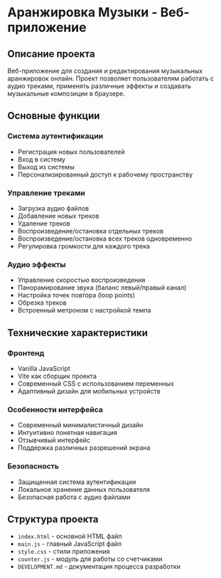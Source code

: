 # Аранжировка Музыки - Веб-приложение

## Описание проекта
Веб-приложение для создания и редактирования музыкальных аранжировок онлайн. Проект позволяет пользователям работать с аудио треками, применять различные эффекты и создавать музыкальные композиции в браузере.

## Основные функции

### Система аутентификации
- Регистрация новых пользователей
- Вход в систему
- Выход из системы
- Персонализированный доступ к рабочему пространству

### Управление треками
- Загрузка аудио файлов
- Добавление новых треков
- Удаление треков
- Воспроизведение/остановка отдельных треков
- Воспроизведение/остановка всех треков одновременно
- Регулировка громкости для каждого трека

### Аудио эффекты
- Управление скоростью воспроизведения
- Панорамирование звука (баланс левый/правый канал)
- Настройка точек повтора (loop points)
- Обрезка треков
- Встроенный метроном с настройкой темпа

## Технические характеристики

### Фронтенд
- Vanilla JavaScript
- Vite как сборщик проекта
- Современный CSS с использованием переменных
- Адаптивный дизайн для мобильных устройств

### Особенности интерфейса
- Современный минималистичный дизайн
- Интуитивно понятная навигация
- Отзывчивый интерфейс
- Поддержка различных разрешений экрана

### Безопасность
- Защищенная система аутентификации
- Локальное хранение данных пользователя
- Безопасная работа с аудио файлами

## Структура проекта
- `index.html` - основной HTML файл
- `main.js` - главный JavaScript файл
- `style.css` - стили приложения
- `counter.js` - модуль для работы со счетчиками
- `DEVELOPMENT.md` - документация процесса разработки
